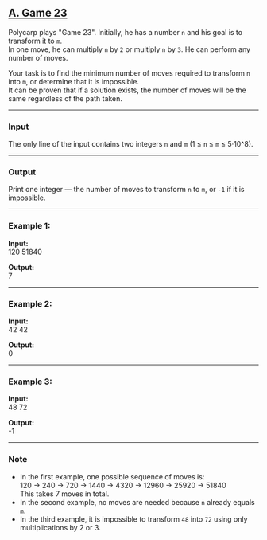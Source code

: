 ## [A. Game 23](https://codeforces.com/problemset/problem/1141/A)

Polycarp plays "Game 23". Initially, he has a number `n` and his goal is to transform it to `m`.  
In one move, he can multiply `n` by `2` or multiply `n` by `3`. He can perform any number of moves.

Your task is to find the minimum number of moves required to transform `n` into `m`, or determine that it is impossible.  
It can be proven that if a solution exists, the number of moves will be the same regardless of the path taken.

---

### Input
The only line of the input contains two integers `n` and `m` (1 ≤ `n` ≤ `m` ≤ 5·10^8).

---

### Output
Print one integer — the number of moves to transform `n` to `m`, or `-1` if it is impossible.

---

### Example 1:
**Input:**  
120 51840  

**Output:**  
7  

---

### Example 2:
**Input:**  
42 42  

**Output:**  
0  

---

### Example 3:
**Input:**  
48 72  

**Output:**  
-1  

---

### Note
- In the first example, one possible sequence of moves is:  
120 → 240 → 720 → 1440 → 4320 → 12960 → 25920 → 51840  
This takes 7 moves in total.  
- In the second example, no moves are needed because `n` already equals `m`.  
- In the third example, it is impossible to transform `48` into `72` using only multiplications by 2 or 3.  
